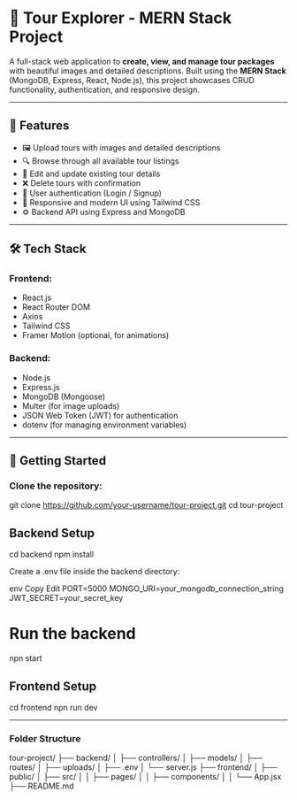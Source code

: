 # 🧳 Tour Explorer - MERN Stack Project

A full-stack web application to **create, view, and manage tour packages** with beautiful images and detailed descriptions. Built using the **MERN Stack** (MongoDB, Express, React, Node.js), this project showcases CRUD functionality, authentication, and responsive design.

---

## 🌟 Features

- 🖼️ Upload tours with images and detailed descriptions
- 🔍 Browse through all available tour listings
- 📝 Edit and update existing tour details
- ❌ Delete tours with confirmation
- 🔐 User authentication (Login / Signup)
- 🎨 Responsive and modern UI using Tailwind CSS
- ⚙️ Backend API using Express and MongoDB

---

## 🛠️ Tech Stack

### Frontend:
- React.js
- React Router DOM
- Axios
- Tailwind CSS
- Framer Motion (optional, for animations)

### Backend:
- Node.js
- Express.js
- MongoDB (Mongoose)
- Multer (for image uploads)
- JSON Web Token (JWT) for authentication
- dotenv (for managing environment variables)

---

## 🚀 Getting Started

### Clone the repository:


git clone https://github.com/your-username/tour-project.git
cd tour-project

## Backend Setup
cd backend
npm install

Create a .env file inside the backend directory:

env
Copy
Edit
PORT=5000
MONGO_URI=your_mongodb_connection_string
JWT_SECRET=your_secret_key

# Run the backend
npn start

## Frontend Setup
cd frontend
npn run dev

 --- 

### Folder Structure
tour-project/
├── backend/
│   ├── controllers/
│   ├── models/
│   ├── routes/
│   ├── uploads/
│   ├── .env
│   └── server.js
├── frontend/
│   ├── public/
│   ├── src/
│   │   ├── pages/
│   │   ├── components/
│   │   └── App.jsx
├── README.md

